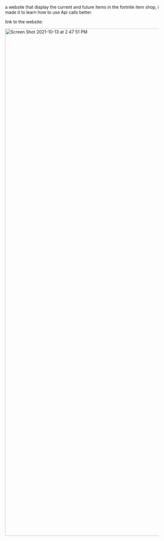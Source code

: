 a website that display the current and future items in the fortnite item shop, i made it to learn how to use Api calls better.

link to the website: 


<img width="1656" alt="Screen Shot 2021-10-13 at 2 47 51 PM" src="https://user-images.githubusercontent.com/17935336/137204394-bc5b6044-6504-4d3c-8559-4ced5a9012a0.png">
